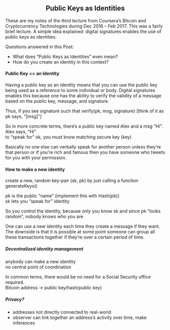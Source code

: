 
<h2 style="text-align: center;"><strong>Public Keys as Identities</strong></h2>
<p>These are my notes of the third lecture from Coursera&#8217;s Bitcoin and Cryptocurrency Technologies during Dec 2016 &#8211; Feb 2017. This was a fairly brief lecture. A simple idea explained: digital signatures enables the use of public keys as identities.</p>
<p>Questions answered in this Post:</p>
<ul>
<li style="text-align: left;">What does &#8220;Public Keys as Identities&#8221; even mean?</li>
<li style="text-align: left;">How do you create an identity in this context?</li>
</ul>
<h4>Public Key == an Identity</h4>
<p>Having a public key as an identity means that you can use the public key being used as a reference to some individual or body. Digital signatures enables this because one has the ability to verify the validity of a message based on the public key, message, and signature.</p>
<p>Thus, if you see signature such that verify(pk, msg, signature) [think of it as pk says, &#8220;[msg]&#8221;]</p>
<p>So in more concrete terms, there&#8217;s a public key named Alex and a msg &#8220;Hi&#8221;. Alex says, &#8220;Hi&#8221;<br />
to &#8220;speak for&#8221; ok, you must know matching secure key (key)</p>
<p>Basically no one else can verbally speak for another person unless they&#8217;re that person or if you&#8217;re rich and famous then you have someone who tweets for you with your permission.</p>
<h4>How to make a new identity</h4>
<p>create a new, random key-pair (sk, pk) by just calling a function generateKeys()</p>
<p>pk is the public &#8220;name&#8221; (implement this with Hash(pk))<br />
sk lets you &#8220;speak for&#8221; identity</p>
<p>So you control the identity, because only you know sk and since pk &#8220;looks random&#8221;, nobody knows who you are</p>
<p>One can use a new identity each time they create a message if they want. The downside is that it is possible at some point someone can group all these transactions together if they&#8217;re over a certain period of time.</p>
<h5>Decentralized identity management</h5>
<p>anybody can make a new identity<br />
no central point of coordination</p>
<p>In common terms, there would be no need for a Social Security office required.<br />
Bitcoin address -&gt; public key/hash(public key)</p>
<h5>Privacy?</h5>
<ul>
<li>addresses not directly connected to real-world</li>
<li>observer can link together an address&#8217;s activity over time, make inferences</li>
</ul>